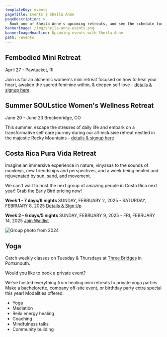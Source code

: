 ```yaml
---
templateKey: events
pageTitle: Events | Sheila Anne
pageDescription: >
  Book one of Sheila Anne's upcoming retreats, and see the schedule for future programs being offered. Don't miss out!
bannerImage: /img/sheila-anne-events.png
bannerImageHeadline: Upcoming events with Sheila Anne
path: /events
---
```


## Fembodied Mini Retreat

April 27 - Pawtucket, RI

Join us for an alchemic women's mini retreat focused on how to heal your heart, awaken the sacred feminine within, & deepen self love - [details & signup here](https://www.eventbrite.com/e/fembodied-mini-retreat-to-celebrate-the-sacred-feminine-tickets-867579332137?aff=oddtdtcreator)

## Summer SOULstice Women's Wellness Retreat

June 20 - June 23 Breckenridge, CO

This summer, escape the stresses of daily life and embark on a transformative self care journey during our all-inclusive retreat nestled in the majestic Rocky Mountains - [details & signup here](https://shop.headstandsandheels.com/collections/summer-soulstice-wellness-retreat)

## Costa Rica Pura Vida Retreat

Imagine an immersive experience in nature, vinyasas to the sounds of monkeys, new friendships and perspectives, and a week being healed and rejuvenated by sun, sand, and movement.

We can't wait to host the next group of amazing people in Costa Rica next year! Grab the Early Bird pricing now!

**Week 1 - 7 days/6 nights**
SUNDAY, FEBRUARY 2, 2025 - SATURDAY, FEBRUARY 8, 2025
[Details & Sign Up](/pura-vida-retreat/)

**Week 2 - 6 days/5 nights**
SUNDAY, FEBRUARY 9, 2025 - FRI, FEBRUARY 14, 2025
[Join Waitlist](/pura-vida-retreat/)

![Group photo from 2024](/img/pura-vida-retreat-welcome.jpg)

## Yoga

Catch weekly classes on Tuesday & Thursdays at [Three Bridges](https://www.3bridgesyoga.com/) in Portsmouth.

Would you like to book a private event?

We've hosted everything from healing mini retreats to private yoga parties. Make a bachelorette, company off-site event, or birthday party extra special this year! Modalities offered:

- Yoga
- Mediation
- Reiki energy healing
- Coaching
- Mindfulness talks
- Community building
